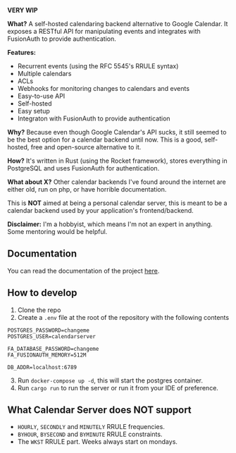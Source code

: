 **VERY WIP**

**What?** A self-hosted calendaring backend alternative to Google Calendar. It exposes a RESTful API for manipulating events and integrates with FusionAuth to provide authentication.

**Features:**
- Recurrent events (using the RFC 5545's RRULE syntax)
- Multiple calendars
- ACLs
- Webhooks for monitoring changes to calendars and events
- Easy-to-use API
- Self-hosted
- Easy setup
- Integraton with FusionAuth to provide authentication

**Why?** Because even though Google Calendar's API sucks, it still seemed to be the best option for a calendar backend until now. This is a good, self-hosted, free and open-source alternative to it.

**How?** It's written in Rust (using the Rocket framework), stores everything in PostgreSQL and uses FusionAuth for authentication.

**What about X?** Other calendar backends I've found around the internet are either old, run on php, or have horrible documentation.

This is **NOT** aimed at being a personal calendar server, this is meant to be a calendar backend used by your application's frontend/backend.

**Disclaimer:** I'm a hobbyist, which means I'm not an expert in anything. Some mentoring would be helpful.

## Documentation

You can read the documentation of the project [here](./docs).

## How to develop

1. Clone the repo
2. Create a `.env` file at the root of the repository with the following contents
```
POSTGRES_PASSWORD=changeme
POSTGRES_USER=calendarserver

FA_DATABASE_PASSWORD=changeme
FA_FUSIONAUTH_MEMORY=512M

DB_ADDR=localhost:6789
```
3. Run `docker-compose up -d`, this will start the postgres container.
4. Run `cargo run` to run the server or run it from your IDE of preference.

## What Calendar Server does **NOT** support

- `HOURLY`, `SECONDLY` and `MINUTELY` RRULE frequencies.
- `BYHOUR`, `BYSECOND` and `BYMINUTE` RRULE constraints.
- The `WKST` RRULE part. Weeks always start on mondays.